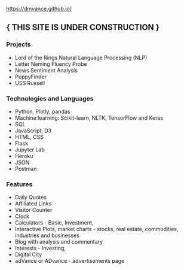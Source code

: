 https://dmvance.github.io/

## { THIS SITE IS UNDER CONSTRUCTION }

### Projects
* Lord of the Rings Natural Language Processing (NLP)
* Letter Naming Fluency Probe
* News Sentiment Analysis
* PuppyFinder
* USS Russell


### Technologies and Languages
* Python, Plotly, pandas
* Machine learning: Scikit-learn, NLTK, TensorFlow and Keras
* SQL
* JavaScript, D3
* HTML, CSS
* Flask
* Jupyter Lab
* Heroku
* JSON
* Postman

### Features
* Daily Quotes
* Affiliated Links
* Visitor Counter
* Clock
* Calculators - Basic, Investment, 
* Interactive Plots, market charts - stocks, real estate, commodities, industries and businesses
* Blog with analysis and commentary
* Interests - Investing, 
* Digital City
* adVance or ADvance - advertisements page


